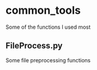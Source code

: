# common_tools

  Some of the functions I used most

## FileProcess.py

  Some file preprocessing functions
